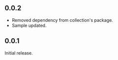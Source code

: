 ## 0.0.2

- Removed dependency from collection's package.
- Sample updated.

## 0.0.1

Initial release.